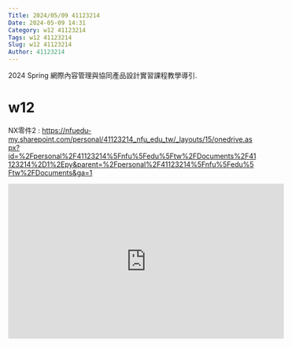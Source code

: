 ```yaml
---
Title: 2024/05/09 41123214
Date: 2024-05-09 14:31
Category: w12 41123214
Tags: w12 41123214
Slug: w12 41123214
Author: 41123214
---
```


2024 Spring 網際內容管理與協同產品設計實習課程教學導引.

<!-- PELICAN_END_SUMMARY -->

# w12
NX零件2 : https://nfuedu-my.sharepoint.com/personal/41123214_nfu_edu_tw/_layouts/15/onedrive.aspx?id=%2Fpersonal%2F41123214%5Fnfu%5Fedu%5Ftw%2FDocuments%2F41123214%2D1%2Epy&parent=%2Fpersonal%2F41123214%5Fnfu%5Fedu%5Ftw%2FDocuments&ga=1

<iframe width="560" height="315" src="https://www.youtube.com/embed/01V69g1XjM8?si=xxOyhSNPktqPz7cg" title="YouTube video player" frameborder="0" allow="accelerometer; autoplay; clipboard-write; encrypted-media; gyroscope; picture-in-picture; web-share" referrerpolicy="strict-origin-when-cross-origin" allowfullscreen></iframe>